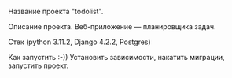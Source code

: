 Название проекта "todolist".

Описание проекта. Веб-приложение — планировщика задач.

Стек (python 3.11.2, Django 4.2.2, Postgres)

Как запустить :-))
Установить зависимости, накатить миграции, запустить проект.
